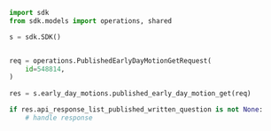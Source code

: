 <!-- Start SDK Example Usage -->
```python
import sdk
from sdk.models import operations, shared

s = sdk.SDK()


req = operations.PublishedEarlyDayMotionGetRequest(
    id=548814,
)
    
res = s.early_day_motions.published_early_day_motion_get(req)

if res.api_response_list_published_written_question is not None:
    # handle response
```
<!-- End SDK Example Usage -->